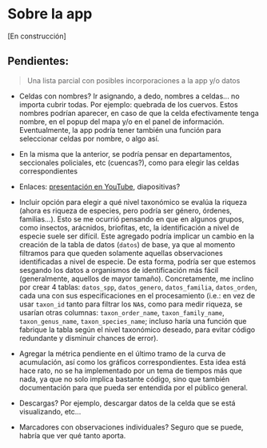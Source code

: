 # Sobre la app

[En construcción]

## Pendientes:

> Una lista parcial con posibles incorporaciones a la app y/o datos

- Celdas con nombres? Ir asignando, a dedo, nombres a celdas... no importa cubrir todas. Por ejemplo: quebrada de los cuervos. Estos nombres podrían aparecer, en caso de que la celda efectivamente tenga nombre, en el popup del mapa y/o en el panel de información. Eventualmente, la app podría tener también una función para seleccionar  celdas por nombre, o algo así.

- En la misma que la anterior, se podría pensar en departamentos, seccionales policiales, etc (cuencas?), como para elegir las celdas correspondientes

- Enlaces: [presentación en YouTube](https://youtu.be/8qltR0p_Czg), diapositivas?

- Incluir opción para elegir a qué nivel taxonómico se evalúa la riqueza (ahora es riqueza de especies, pero podría ser género, órdenes, familias...). Esto se me ocurrió pensando en que en algunos grupos, como insectos, arácnidos, briofitas, etc, la identificación a nivel de especie suele ser difícil. Este agregado podría implicar un cambio en la creación de la tabla de datos (`datos`) de base, ya que al momento filtramos para que queden solamente aquellas observaciones identificadas a nivel de especie. De esta forma, podría ser que estemos sesgando los datos a organismos de identificación más fácil (generalmente, aquellos de mayor tamaño). Concretamente, me inclino por crear 4 tablas: `datos_spp`, `datos_genero`, `datos_familia`, `datos_orden`, cada una con sus especificaciones en el procesamiento (i.e.: en vez de usar `taxon_id` tanto para filtrar los `NA`s, como para medir riqueza, se usarían otras columnas: `taxon_order_name`, `taxon_family_name`, `taxon_genus_name`, `taxon_species_name`; incluso haría una función que fabrique la tabla según el nivel taxonómico deseado, para evitar código redundante y disminuir chances de error).

- Agregar la métrica pendiente en el último tramo de la curva de acumulación, así como los gráficos correspondientes. Esta idea está hace rato, no se ha implementado por un tema de tiempos más que nada, ya que no solo implica bastante código, sino que también documentación para que pueda ser entendida por el público general.

- Descargas? Por ejemplo, descargar datos de la celda que se está visualizando, etc...

- Marcadores con observaciones individuales? Seguro que se puede, habría que ver qué tanto aporta.
